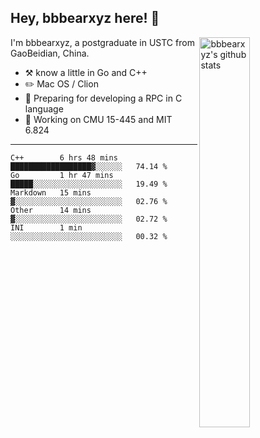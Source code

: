 ## Hey, bbbearxyz here! :wave:

<img align="right" alt="bbbearxyz's github stats" width="40%" src="https://github-readme-stats.vercel.app/api?username=bbbearxyz&show_icons=true">

I'm bbbearxyz, a postgraduate in USTC from GaoBeidian, China.

-   :hammer_and_pick:    know a little in Go and C++
-   :pencil2: Mac OS / Clion
-   :seedling: Preparing for developing a RPC in C language 
-   :thinking: Working on CMU 15-445 and MIT 6.824
---
<!--START_SECTION:waka-->
```text
C++        6 hrs 48 mins   ██████████████████▓░░░░░░   74.14 % 
Go         1 hr 47 mins    █████░░░░░░░░░░░░░░░░░░░░   19.49 % 
Markdown   15 mins         ▓░░░░░░░░░░░░░░░░░░░░░░░░   02.76 % 
Other      14 mins         ▓░░░░░░░░░░░░░░░░░░░░░░░░   02.72 % 
INI        1 min           ░░░░░░░░░░░░░░░░░░░░░░░░░   00.32 % 
```
<!--END_SECTION:waka-->
